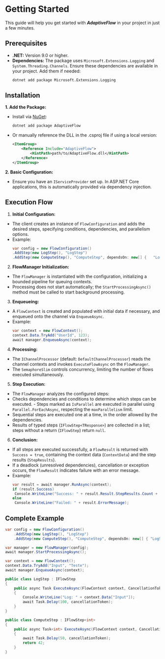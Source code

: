 # Getting Started

This guide will help you get started with ***AdaptiveFlow*** in your project in just a few minutes.

## Prerequisites

- **.NET:** Version 9.0 or higher.
- **Dependencies:** The package uses `Microsoft.Extensions.Logging` and `System.Threading.Channels`. Ensure these dependencies are available in your project. Add them if needed:
    ```bash 
    dotnet add package Microsoft.Extensions.Logging
    ```

## Installation

**1. Add the Package:**
- Install via [NuGet](https://www.nuget.org/packages/AdaptiveFlow/):
    ```bash
    dotnet add package AdaptiveFlow
    ```
- Or manually reference the DLL in the .csproj file if using a local version:
    ```xml
    <ItemGroup>
        <Reference Include="AdaptiveFlow">
            <HintPath>path/to/AdaptiveFlow.dll</HintPath>
        </Reference>
    </ItemGroup>
    ```

**2. Basic Configuration:**
- Ensure you have an `IServiceProvider` set up. In ASP.NET Core applications, this is automatically provided via dependency injection.

## Execution Flow

1. **Initial Configuration:**
- The client creates an instance of `FlowConfiguration` and adds the desired steps, specifying conditions, dependencies, and parallelism options.
- Example:
    ```csharp
    var config = new FlowConfiguration()
    .AddStep(new LogStep(), "LogStep")
    .AddStep(new ComputeStep(), "ComputeStep", dependsOn: new[] {   "LogStep" }, isParallel: true);
    ```

2. **FlowManager Initialization:**
- The `FlowManager` is instantiated with the configuration, initializing a bounded pipeline for queuing contexts.
- Processing does not start automatically; the `StartProcessingAsync()` method must be called to start background processing.

3. **Enqueueing:**
- A `FlowContext` is created and populated with initial data if necessary, and enqueued onto the channel via `EnqueueAsync`.
- Example:
    ```csharp
    var context = new FlowContext();
    context.Data.TryAdd("UserId", 123);
    await manager.EnqueueAsync(context);
    ```

4. **Processing:**
- The `IChannelProcessor` (default: `DefaultChannelProcessor`) reads the channel contexts and invokes `ExecuteFlowAsync` on the `FlowManager`.
- The `SemaphoreSlim` controls concurrency, limiting the number of flows executed simultaneously.

5. **Step Execution:**
- The `FlowManager` analyzes the configured steps:
- Checks dependencies and conditions to determine which steps can be executed. - Steps marked as `IsParallel` are executed in parallel using `Parallel.ForEachAsync`, respecting the `maxParallelism` limit.
- Sequential steps are executed one at a time, in the order allowed by the dependencies.
- Results of typed steps (`IFlowStep<TResponse>`) are collected in a list; steps without a return (`IFlowStep`) return `null`.

6. **Conclusion:**
- If all steps are executed successfully, a `FlowResult` is returned with `Success = true`, containing the context data (`ContextData`) and the step results (`StepResults`).
- If a deadlock (unresolved dependencies), cancellation or exception occurs, the `FlowResult` indicates failure with an error message.
- Example:
    ```csharp
    var result = await manager.RunAsync(context);
    if (result.Success)
     Console.WriteLine("Success: " + result.Result.StepResults.Count + " results");
    else
     Console.WriteLine("Failed: " + result.ErrorMessage);
     ```
     
## Complete Example

```csharp
var config = new FlowConfiguration()
    .AddStep(new LogStep(), "LogStep")
    .AddStep(new ComputeStep(), "ComputeStep", dependsOn: new[] { "LogStep" });

var manager = new FlowManager(config);
await manager.StartProcessingAsync();

var context = new FlowContext();
context.Data.TryAdd("Input", "Teste");
await manager.EnqueueAsync(context);

public class LogStep : IFlowStep
{
    public async Task ExecuteAsync(FlowContext context, CancellationToken cancellationToken)
    {
        Console.WriteLine("Log: " + context.Data["Input"]);
        await Task.Delay(100, cancellationToken);
    }
}

public class ComputeStep : IFlowStep<int>
{
    public async Task<int> ExecuteAsync(FlowContext context, CancellationToken cancellationToken)
    {
        await Task.Delay(50, cancellationToken);
        return 42;
    }
}
```